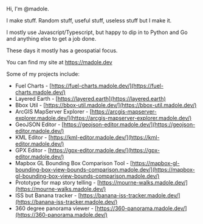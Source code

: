 Hi, I'm @madole. 

I make stuff. Random stuff, useful stuff, useless stuff but I make it.

I mostly use Javascript/Typescript, but happy to dip in to Python and Go 
and anything else to get a job done.

These days it mostly has a geospatial focus.

You can find my site at https://madole.dev

Some of my projects include:

- Fuel Charts - [https://fuel-charts.madole.dev/](https://fuel-charts.madole.dev/)
- Layered Earth - [https://layered.earth](https://layered.earth)
- Bbox Util - [https://bbox-util.madole.dev/](https://bbox-util.madole.dev/)
- ArcGIS MapServer Explorer - [https://arcgis-mapserver-explorer.madole.dev/](https://arcgis-mapserver-explorer.madole.dev/)
- GeoJSON Editor - [https://geojson-editor.madole.dev/](https://geojson-editor.madole.dev/)
- KML Editor - [https://kml-editor.madole.dev/](https://kml-editor.madole.dev/)
- GPX Editor - [https://gpx-editor.madole.dev/](https://gpx-editor.madole.dev/)
- Mapbox GL Bounding Box Comparison Tool - [https://mapbox-gl-bounding-box-view-bounds-comparison.madole.dev/](https://mapbox-gl-bounding-box-view-bounds-comparison.madole.dev/)
- Prototype for map story telling - [https://mourne-walks.madole.dev/](https://mourne-walks.madole.dev/)
- ISS but Banana tracker - [https://banana-iss-tracker.madole.dev/](https://banana-iss-tracker.madole.dev/)
- 360 degree panorama viewer - [https://360-panorama.madole.dev/](https://360-panorama.madole.dev/)
